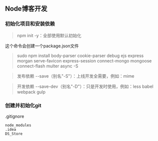 ## Node博客开发
### 初始化项目和安装依赖
>npm init -y：全部使用默认初始化

这个命令会创建一个package.json文件
>sudo npm install body-parser cookie-parser debug ejs express morgan serve-favicon express-session connect-mongo mongoose connect-flash multer async -S

>发布依赖 --save（别名"-S"）：上线开发全需要，例如：mime

>开发依赖 --save-dev（别名"-D"）：只是开发时使用，例如：less babel webpack gulp

### 创建并初始化git
.gitignore

    node_modules
    .idea
    DS_Store